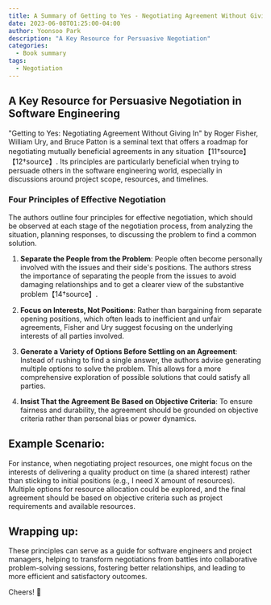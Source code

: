 ```yaml
---
title: A Summary of Getting to Yes - Negotiating Agreement Without Giving In
date: 2023-06-08T01:25:00-04:00
author: Yoonsoo Park
description: "A Key Resource for Persuasive Negotiation"
categories:
  - Book summary
tags:
  - Negotiation
---
```


## A Key Resource for Persuasive Negotiation in Software Engineering

"Getting to Yes: Negotiating Agreement Without Giving In" by Roger Fisher, William Ury, and Bruce Patton is a seminal text that offers a roadmap for negotiating mutually beneficial agreements in any situation【11†source】【12†source】. Its principles are particularly beneficial when trying to persuade others in the software engineering world, especially in discussions around project scope, resources, and timelines.

### Four Principles of Effective Negotiation

The authors outline four principles for effective negotiation, which should be observed at each stage of the negotiation process, from analyzing the situation, planning responses, to discussing the problem to find a common solution.

1. **Separate the People from the Problem**: People often become personally involved with the issues and their side's positions. The authors stress the importance of separating the people from the issues to avoid damaging relationships and to get a clearer view of the substantive problem【14†source】.

2. **Focus on Interests, Not Positions**: Rather than bargaining from separate opening positions, which often leads to inefficient and unfair agreements, Fisher and Ury suggest focusing on the underlying interests of all parties involved.

3. **Generate a Variety of Options Before Settling on an Agreement**: Instead of rushing to find a single answer, the authors advise generating multiple options to solve the problem. This allows for a more comprehensive exploration of possible solutions that could satisfy all parties.

4. **Insist That the Agreement Be Based on Objective Criteria**: To ensure fairness and durability, the agreement should be grounded on objective criteria rather than personal bias or power dynamics.


## Example Scenario:

For instance, when negotiating project resources, one might focus on the interests of delivering a quality product on time (a shared interest) rather than sticking to initial positions (e.g., I need X amount of resources). Multiple options for resource allocation could be explored, and the final agreement should be based on objective criteria such as project requirements and available resources.

## Wrapping up:

These principles can serve as a guide for software engineers and project managers, helping to transform negotiations from battles into collaborative problem-solving sessions, fostering better relationships, and leading to more efficient and satisfactory outcomes.


Cheers! 🍺
